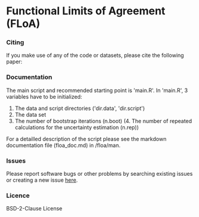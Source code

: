 # Functional Limits of Agreement (FLoA)

### Citing
If you make use of any of the code or datasets, please cite the following paper:

### Documentation
The main script and recommended starting point is 'main.R'. In 'main.R', 3 variables have to be initialized:
  1. The data and script directories ('dir.data', 'dir.script')
  2. The data set
  3. The number of bootstrap iterations (n.boot)
  (4. The number of repeated calculations for the uncertainty estimation (n.rep))

For a detailled description of the script please see the markdown documentation file (floa_doc.md) in /floa/man.

### Issues
Please report software bugs or other problems by searching existing issues or creating a new issue [here](https://github.com/koda86/floa/issues).

### Licence
BSD-2-Clause License

